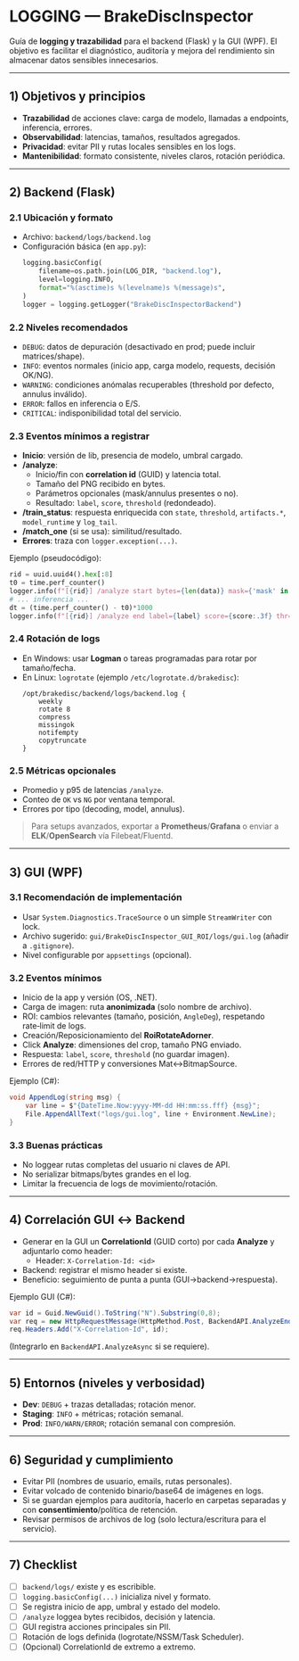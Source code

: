 
# LOGGING — BrakeDiscInspector

Guía de **logging y trazabilidad** para el backend (Flask) y la GUI (WPF). El objetivo es facilitar el diagnóstico, auditoría y mejora del rendimiento sin almacenar datos sensibles innecesarios.

---

## 1) Objetivos y principios

- **Trazabilidad** de acciones clave: carga de modelo, llamadas a endpoints, inferencia, errores.
- **Observabilidad**: latencias, tamaños, resultados agregados.
- **Privacidad**: evitar PII y rutas locales sensibles en los logs.
- **Mantenibilidad**: formato consistente, niveles claros, rotación periódica.

---

## 2) Backend (Flask)

### 2.1 Ubicación y formato
- Archivo: `backend/logs/backend.log`
- Configuración básica (en `app.py`):
  ```python
  logging.basicConfig(
      filename=os.path.join(LOG_DIR, "backend.log"),
      level=logging.INFO,
      format="%(asctime)s %(levelname)s %(message)s",
  )
  logger = logging.getLogger("BrakeDiscInspectorBackend")
  ```

### 2.2 Niveles recomendados
- `DEBUG`: datos de depuración (desactivado en prod; puede incluir matrices/shape).
- `INFO`: eventos normales (inicio app, carga modelo, requests, decisión OK/NG).
- `WARNING`: condiciones anómalas recuperables (threshold por defecto, annulus inválido).
- `ERROR`: fallos en inferencia o E/S.
- `CRITICAL`: indisponibilidad total del servicio.

### 2.3 Eventos mínimos a registrar
- **Inicio**: versión de lib, presencia de modelo, umbral cargado.
- **/analyze**:
  - Inicio/fin con **correlation id** (GUID) y latencia total.
  - Tamaño del PNG recibido en bytes.
  - Parámetros opcionales (mask/annulus presentes o no).
  - Resultado: `label`, `score`, `threshold` (redondeado).
- **/train_status**: respuesta enriquecida con `state`, `threshold`, `artifacts.*`, `model_runtime` y `log_tail`.
- **/match_one** (si se usa): similitud/resultado.
- **Errores**: traza con `logger.exception(...)`.

Ejemplo (pseudocódigo):
```python
rid = uuid.uuid4().hex[:8]
t0 = time.perf_counter()
logger.info(f"[{rid}] /analyze start bytes={len(data)} mask={'mask' in request.files} ann={'annulus' in request.form}")
# ... inferencia ...
dt = (time.perf_counter() - t0)*1000
logger.info(f"[{rid}] /analyze end label={label} score={score:.3f} thr={_threshold:.3f} dt_ms={dt:.1f}")
```

### 2.4 Rotación de logs
- En Windows: usar **Logman** o tareas programadas para rotar por tamaño/fecha.
- En Linux: `logrotate` (ejemplo `/etc/logrotate.d/brakedisc`):
  ```
  /opt/brakedisc/backend/logs/backend.log {
      weekly
      rotate 8
      compress
      missingok
      notifempty
      copytruncate
  }
  ```

### 2.5 Métricas opcionales
- Promedio y p95 de latencias `/analyze`.
- Conteo de `OK` vs `NG` por ventana temporal.
- Errores por tipo (decoding, model, annulus).

> Para setups avanzados, exportar a **Prometheus**/**Grafana** o enviar a **ELK**/**OpenSearch** vía Filebeat/Fluentd.

---

## 3) GUI (WPF)

### 3.1 Recomendación de implementación
- Usar `System.Diagnostics.TraceSource` o un simple `StreamWriter` con lock.
- Archivo sugerido: `gui/BrakeDiscInspector_GUI_ROI/logs/gui.log` (añadir a `.gitignore`).
- Nivel configurable por `appsettings` (opcional).

### 3.2 Eventos mínimos
- Inicio de la app y versión (OS, .NET).
- Carga de imagen: ruta **anonimizada** (solo nombre de archivo).
- ROI: cambios relevantes (tamaño, posición, `AngleDeg`), respetando rate‑limit de logs.
- Creación/Reposicionamiento del **RoiRotateAdorner**.
- Click **Analyze**: dimensiones del crop, tamaño PNG enviado.
- Respuesta: `label`, `score`, `threshold` (no guardar imagen).
- Errores de red/HTTP y conversiones Mat↔BitmapSource.

Ejemplo (C#):
```csharp
void AppendLog(string msg) {
    var line = $"{DateTime.Now:yyyy-MM-dd HH:mm:ss.fff} {msg}";
    File.AppendAllText("logs/gui.log", line + Environment.NewLine);
}
```

### 3.3 Buenas prácticas
- No loggear rutas completas del usuario ni claves de API.
- No serializar bitmaps/bytes grandes en el log.
- Limitar la frecuencia de logs de movimiento/rotación.

---

## 4) Correlación GUI ↔ Backend

- Generar en la GUI un **CorrelationId** (GUID corto) por cada **Analyze** y adjuntarlo como header:
  - Header: `X-Correlation-Id: <id>`
- Backend: registrar el mismo header si existe.
- Beneficio: seguimiento de punta a punta (GUI→backend→respuesta).

Ejemplo GUI (C#):
```csharp
var id = Guid.NewGuid().ToString("N").Substring(0,8);
var req = new HttpRequestMessage(HttpMethod.Post, BackendAPI.AnalyzeEndpoint);
req.Headers.Add("X-Correlation-Id", id);
```
(Integrarlo en `BackendAPI.AnalyzeAsync` si se requiere).

---

## 5) Entornos (niveles y verbosidad)

- **Dev**: `DEBUG` + trazas detalladas; rotación menor.
- **Staging**: `INFO` + métricas; rotación semanal.
- **Prod**: `INFO/WARN/ERROR`; rotación semanal con compresión.

---

## 6) Seguridad y cumplimiento

- Evitar PII (nombres de usuario, emails, rutas personales).
- Evitar volcado de contenido binario/base64 de imágenes en logs.
- Si se guardan ejemplos para auditoría, hacerlo en carpetas separadas y con **consentimiento**/política de retención.
- Revisar permisos de archivos de log (solo lectura/escritura para el servicio).

---

## 7) Checklist

- [ ] `backend/logs/` existe y es escribible.
- [ ] `logging.basicConfig(...)` inicializa nivel y formato.
- [ ] Se registra inicio de app, umbral y estado del modelo.
- [ ] `/analyze` loggea bytes recibidos, decisión y latencia.
- [ ] GUI registra acciones principales sin PII.
- [ ] Rotación de logs definida (logrotate/NSSM/Task Scheduler).
- [ ] (Opcional) CorrelationId de extremo a extremo.
